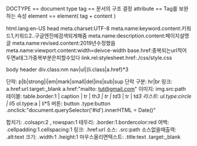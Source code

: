 DOCTYPE == document type
tag == 문서의 구조 결정
attribute == Tag를 보완하는 속성
element == element( tag + content )

html.lang:en-US
head
meta.charset:UTF-8
meta.name:keyword.content:키워드1,키워드2..구글엔진에검색되게해줌
meta.name:description.content:페이지설명글
meta.name:revised.content:2019년수정했음
meta.name:viewport.content:width=deivce-width
base.href:중복되는url적어두면a태그가중복부분은피할수있다
link.rel:stylesheet.href:./css/style.css

body
header
div.class:nm
nav|ul|(li.class|a.href)*3

단락: p|b|strong|i|em|mark|small|del|ins|sub|sup
단락 구분: hr|br
링크: 
a.href:url.target:_blank
a.href:"mailto: tut@gmail.com"
이미지: 
img.src:path
테이블: table.border:1 
| caption
| tr | th*3 
| tr | td*3 
| tr | td*3 
리스트:
ul.type:circle | li*5
ol.type:a | li*5
버튼:
button
.type:button
.onclick:"document.querySelector('#id').innerHTML = Date()"



합치기: .colsapn:2 , rowspan:1
테두리: .border:1.bordercolor:red
여백: .cellpadding:1.cellspacing:1
링크: .href:url
소스: .src:path
소스없을때출력: .alt:text
크기: .width:1 .height:1
마우스올리면텍스트: .title:text
.target:_blank
 

